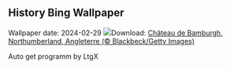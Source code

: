 ## History Bing Wallpaper
Wallpaper date: 2024-02-29
![](https://www.bing.com/th?id=OHR.BamburghCastleUK_FR-CA0361606003_UHD.jpg&w=1000)Download: [Château de Bamburgh, Northumberland, Angleterre (© Blackbeck/Getty Images)](https://www.bing.com/th?id=OHR.BamburghCastleUK_FR-CA0361606003_UHD.jpg)

Auto get programm by LtgX
